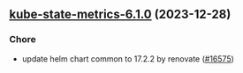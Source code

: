 

## [kube-state-metrics-6.1.0](https://github.com/truecharts/charts/compare/kube-state-metrics-6.0.3...kube-state-metrics-6.1.0) (2023-12-28)

### Chore

- update helm chart common to 17.2.2 by renovate ([#16575](https://github.com/truecharts/charts/issues/16575))
  
  